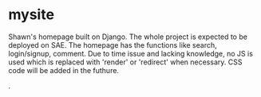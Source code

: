 # mysite
Shawn's homepage built on Django. The whole project is expected to be deployed on SAE.
The homepage has the functions like search, login/signup, comment. Due to time issue and lacking knowledge, no JS is used which is replaced with 'render' or 'redirect' when necessary. CSS code will be added in the futhure.

.
